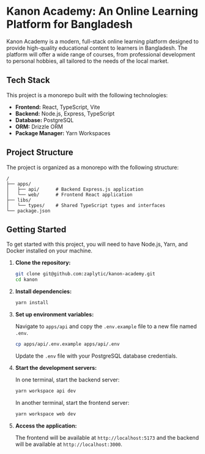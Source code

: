 # Kanon Academy: An Online Learning Platform for Bangladesh

Kanon Academy is a modern, full-stack online learning platform designed to provide high-quality educational content to learners in Bangladesh. The platform will offer a wide range of courses, from professional development to personal hobbies, all tailored to the needs of the local market.

## Tech Stack

This project is a monorepo built with the following technologies:

- **Frontend:** React, TypeScript, Vite
- **Backend:** Node.js, Express, TypeScript
- **Database:** PostgreSQL
- **ORM:** Drizzle ORM
- **Package Manager:** Yarn Workspaces

## Project Structure

The project is organized as a monorepo with the following structure:

```
/
├── apps/
│   ├── api/      # Backend Express.js application
│   └── web/      # Frontend React application
├── libs/
│   └── types/    # Shared TypeScript types and interfaces
└── package.json
```

## Getting Started

To get started with this project, you will need to have Node.js, Yarn, and Docker installed on your machine.

1.  **Clone the repository:**

    ```bash
    git clone git@github.com:zaplytic/kanon-academy.git
    cd kanon
    ```

2.  **Install dependencies:**

    ```bash
    yarn install
    ```

3.  **Set up environment variables:**

    Navigate to `apps/api` and copy the `.env.example` file to a new file named `.env`.

    ```bash
    cp apps/api/.env.example apps/api/.env
    ```

    Update the `.env` file with your PostgreSQL database credentials.

4.  **Start the development servers:**

    In one terminal, start the backend server:

    ```bash
    yarn workspace api dev
    ```

    In another terminal, start the frontend server:

    ```bash
    yarn workspace web dev
    ```

5.  **Access the application:**

    The frontend will be available at `http://localhost:5173` and the backend will be available at `http://localhost:3000`.
